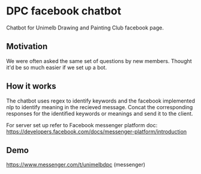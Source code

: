 # DPC facebook chatbot
Chatbot for Unimelb Drawing and Painting Club facebook page. 
## Motivation 
We were often asked the same set of questions by new members. Thought it'd be so much easier if we set up a bot.
## How it works
The chatbot uses regex to identify keywords and the facebook implemented nlp to identify meaning
in the recieved message. Concat the corresponding responses for the identified keywords or
meanings and send it to the client.

For server set up refer to Facebook messenger platform doc: https://developers.facebook.com/docs/messenger-platform/introduction
## Demo
https://www.messenger.com/t/unimelbdpc (messenger)


